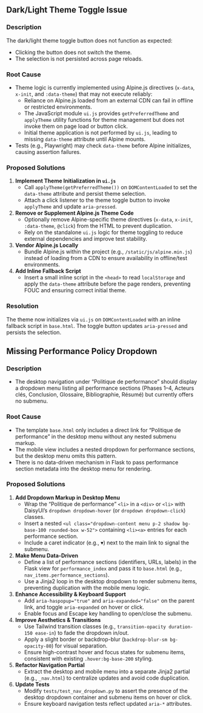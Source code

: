 ## Dark/Light Theme Toggle Issue

### Description
The dark/light theme toggle button does not function as expected:
- Clicking the button does not switch the theme.
- The selection is not persisted across page reloads.

### Root Cause
- Theme logic is currently implemented using Alpine.js directives (`x-data`, `x-init`, and `:data-theme`) that may not execute reliably:
  - Reliance on Alpine.js loaded from an external CDN can fail in offline or restricted environments.
  - The JavaScript module `ui.js` provides `getPreferredTheme` and `applyTheme` utility functions for theme management but does not invoke them on page load or button click.
  - Initial theme application is not performed by `ui.js`, leading to missing `data-theme` attribute until Alpine mounts.
- Tests (e.g., Playwright) may check `data-theme` before Alpine initializes, causing assertion failures.

### Proposed Solutions
1. **Implement Theme Initialization in `ui.js`**  
   - Call `applyTheme(getPreferredTheme())` on `DOMContentLoaded` to set the `data-theme` attribute and persist theme selection.  
   - Attach a click listener to the theme toggle button to invoke `applyTheme` and update `aria-pressed`.
2. **Remove or Supplement Alpine.js Theme Code**  
   - Optionally remove Alpine-specific theme directives (`x-data`, `x-init`, `:data-theme`, `@click`) from the HTML to prevent duplication.  
   - Rely on the standalone `ui.js` logic for theme toggling to reduce external dependencies and improve test stability.
3. **Vendor Alpine.js Locally**  
   - Bundle Alpine.js within the project (e.g., `/static/js/alpine.min.js`) instead of loading from a CDN to ensure availability in offline/test environments.
4. **Add Inline Fallback Script**
   - Insert a small inline script in the `<head>` to read `localStorage` and apply the `data-theme` attribute before the page renders, preventing FOUC and ensuring correct initial theme.

### Resolution
The theme now initializes via `ui.js` on `DOMContentLoaded` with an inline fallback script in `base.html`. The toggle button updates `aria-pressed` and persists the selection.
## Missing Performance Policy Dropdown

### Description
- The desktop navigation under “Politique de performance” should display a dropdown menu listing all performance sections (Phases 1–4, Acteurs clés, Conclusion, Glossaire, Bibliographie, Résumé) but currently offers no submenu.

### Root Cause
- The template `base.html` only includes a direct link for “Politique de performance” in the desktop menu without any nested submenu markup.
- The mobile view includes a nested dropdown for performance sections, but the desktop menu omits this pattern.
- There is no data-driven mechanism in Flask to pass performance section metadata into the desktop menu for rendering.

### Proposed Solutions
1. **Add Dropdown Markup in Desktop Menu**  
   - Wrap the “Politique de performance” `<li>` in a `<div>` or `<li>` with DaisyUI’s `dropdown dropdown-hover` (or `dropdown dropdown-click`) classes.  
   - Insert a nested `<ul class="dropdown-content menu p-2 shadow bg-base-100 rounded-box w-52">` containing `<li><a>` entries for each performance section.  
   - Include a caret indicator (e.g., ▾) next to the main link to signal the submenu.
2. **Make Menu Data-Driven**  
   - Define a list of performance sections (identifiers, URLs, labels) in the Flask view for `performance_index` and pass it to `base.html` (e.g., `nav_items.performance_sections`).  
   - Use a Jinja2 loop in the desktop dropdown to render submenu items, preventing duplication with the mobile menu logic.
3. **Enhance Accessibility & Keyboard Support**  
   - Add `aria-haspopup="true"` and `aria-expanded="false"` on the parent link, and toggle `aria-expanded` on hover or click.  
   - Enable focus and Escape key handling to open/close the submenu.
4. **Improve Aesthetics & Transitions**  
   - Use Tailwind transition classes (e.g., `transition-opacity duration-150 ease-in`) to fade the dropdown in/out.  
   - Apply a slight border or backdrop-blur (`backdrop-blur-sm bg-opacity-80`) for visual separation.  
   - Ensure high-contrast hover and focus states for submenu items, consistent with existing `.hover:bg-base-200` styling.
5. **Refactor Navigation Partial**  
   - Extract the desktop and mobile menu into a separate Jinja2 partial (e.g., `_nav.html`) to centralize updates and avoid code duplication.
6. **Update Tests**  
   - Modify `tests/test_nav_dropdown.py` to assert the presence of the desktop dropdown container and submenu items on hover or click.  
   - Ensure keyboard navigation tests reflect updated `aria-*` attributes.